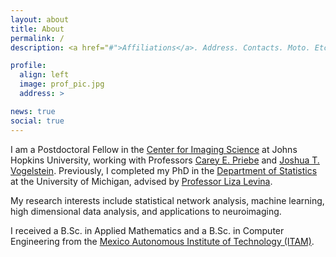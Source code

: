 ```yaml
---
layout: about
title: About
permalink: /
description: <a href="#">Affiliations</a>. Address. Contacts. Moto. Etc.

profile:
  align: left
  image: prof_pic.jpg
  address: >

news: true
social: true
---
```


I am a Postdoctoral Fellow in the [Center for Imaging Science](http://cis.jhu.edu/) at Johns Hopkins University, working with Professors [Carey E. Priebe](http://www.ams.jhu.edu/~priebe/) and [Joshua T. Vogelstein](https://jovo.me/). Previously, I completed my PhD in the [Department of Statistics](https://lsa.umich.edu/stats) at the University of Michigan, advised by [Professor Liza Levina](http://dept.stat.lsa.umich.edu/~elevina/).

My research interests include statistical network analysis, machine learning, high dimensional data analysis, and applications to neuroimaging.

I received a B.Sc. in Applied Mathematics and a B.Sc. in Computer Engineering from the [Mexico Autonomous Institute of Technology (ITAM)](www.itam.mx).


